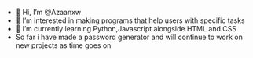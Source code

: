 - 👋 Hi, I’m @Azaanxw
- 👀 I’m interested in making programs that help users with specific tasks 
- 🌱 I’m currently learning Python,Javascript alongside HTML and CSS
- So far i have made a password generator and will continue to work on new projects as time goes on

<!---
Azaanxw/Azaanxw is a ✨ special ✨ repository because its `README.md` (this file) appears on your GitHub profile.
You can click the Preview link to take a look at your changes.
--->
